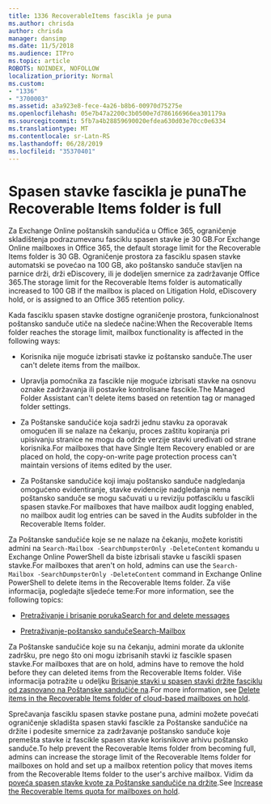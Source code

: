 ```yaml
---
title: 1336 RecoverableItems fascikla je puna
ms.author: chrisda
author: chrisda
manager: dansimp
ms.date: 11/5/2018
ms.audience: ITPro
ms.topic: article
ROBOTS: NOINDEX, NOFOLLOW
localization_priority: Normal
ms.custom:
- "1336"
- "3700003"
ms.assetid: a3a923e8-fece-4a26-b8b6-00970d75275e
ms.openlocfilehash: 05e7b47a2200c3b0500e7d786166966ea301179a
ms.sourcegitcommit: 5fb7a4b28859690020efdea630d03e70cc0e6334
ms.translationtype: MT
ms.contentlocale: sr-Latn-RS
ms.lasthandoff: 06/28/2019
ms.locfileid: "35370401"
---
```

# <a name="the-recoverable-items-folder-is-full"></a><span data-ttu-id="cb02d-102">Spasen stavke fascikla je puna</span><span class="sxs-lookup"><span data-stu-id="cb02d-102">The Recoverable Items folder is full</span></span>

<span data-ttu-id="cb02d-103">Za Exchange Online poštanskih sandučića u Office 365, ograničenje skladištenja podrazumevanu fasciklu spasen stavke je 30 GB.</span><span class="sxs-lookup"><span data-stu-id="cb02d-103">For Exchange Online mailboxes in Office 365, the default storage limit for the Recoverable Items folder is 30 GB.</span></span> <span data-ttu-id="cb02d-104">Ograničenje prostora za fasciklu spasen stavke automatski se povećao na 100 GB, ako poštansko sanduče stavljen na parnice drži, drži eDiscovery, ili je dodeljen smernice za zadržavanje Office 365.</span><span class="sxs-lookup"><span data-stu-id="cb02d-104">The storage limit for the Recoverable Items folder is automatically increased to 100 GB if the mailbox is placed on Litigation Hold, eDiscovery hold, or is assigned to an Office 365 retention policy.</span></span>

<span data-ttu-id="cb02d-105">Kada fasciklu spasen stavke dostigne ograničenje prostora, funkcionalnost poštansko sanduče utiče na sledeće načine:</span><span class="sxs-lookup"><span data-stu-id="cb02d-105">When the Recoverable Items folder reaches the storage limit, mailbox functionality is affected in the following ways:</span></span>

- <span data-ttu-id="cb02d-106">Korisnika nije moguće izbrisati stavke iz poštansko sanduče.</span><span class="sxs-lookup"><span data-stu-id="cb02d-106">The user can't delete items from the mailbox.</span></span>

- <span data-ttu-id="cb02d-107">Upravlja pomoćnika za fascikle nije moguće izbrisati stavke na osnovu oznake zadržavanja ili postavke kontrolisane fascikle.</span><span class="sxs-lookup"><span data-stu-id="cb02d-107">The Managed Folder Assistant can't delete items based on retention tag or managed folder settings.</span></span>

- <span data-ttu-id="cb02d-108">Za Poštanske sandučiće koja sadrži jednu stavku za oporavak omogućen ili se nalaze na čekanju, proces zaštitu kopiranja pri upisivanju stranice ne mogu da održe verzije stavki uređivati od strane korisnika.</span><span class="sxs-lookup"><span data-stu-id="cb02d-108">For mailboxes that have Single Item Recovery enabled or are placed on hold, the copy-on-write page protection process can't maintain versions of items edited by the user.</span></span>

- <span data-ttu-id="cb02d-109">Za Poštanske sandučiće koji imaju poštansko sanduče nadgledanja omogućeno evidentiranje, stavke evidencije nadgledanja nema poštansko sanduče se mogu sačuvati u u reviziju potfasciklu u fascikli spasen stavke.</span><span class="sxs-lookup"><span data-stu-id="cb02d-109">For mailboxes that have mailbox audit logging enabled, no mailbox audit log entries can be saved in the Audits subfolder in the Recoverable Items folder.</span></span>

<span data-ttu-id="cb02d-110">Za Poštanske sandučiće koje se ne nalaze na čekanju, možete koristiti admini na `Search-Mailbox -SearchDumpsterOnly -DeleteContent` komandu u Exchange Online PowerShell da biste izbrisali stavke u fascikli spasen stavke.</span><span class="sxs-lookup"><span data-stu-id="cb02d-110">For mailboxes that aren't on hold, admins can use the `Search-Mailbox -SearchDumpsterOnly -DeleteContent` command in Exchange Online PowerShell to delete items in the Recoverable Items folder.</span></span> <span data-ttu-id="cb02d-111">Za više informacija, pogledajte sljedeće teme:</span><span class="sxs-lookup"><span data-stu-id="cb02d-111">For more information, see the following topics:</span></span>

- [<span data-ttu-id="cb02d-112">Pretraživanje i brisanje poruka</span><span class="sxs-lookup"><span data-stu-id="cb02d-112">Search for and delete messages</span></span>](https://docs.microsoft.com/office365/securitycompliance/search-for-and-delete-messagesadmin-help)

- [<span data-ttu-id="cb02d-113">Pretraživanje-poštansko sanduče</span><span class="sxs-lookup"><span data-stu-id="cb02d-113">Search-Mailbox</span></span>](https://docs.microsoft.com/powershell/module/exchange/mailboxes/Search-Mailbox)

<span data-ttu-id="cb02d-114">Za Poštanske sandučiće koje su na čekanju, admini morate da uklonite zadršku, pre nego što oni mogu izbrisanih stavki iz fascikle spasen stavke.</span><span class="sxs-lookup"><span data-stu-id="cb02d-114">For mailboxes that are on hold, admins have to remove the hold before they can deleted items from the Recoverable Items folder.</span></span> <span data-ttu-id="cb02d-115">Više informacija potražite u odeljku [Brisanje stavki u spasen stavki držite fasciklu od zasnovano na Poštanske sandučiće na](https://docs.microsoft.com/office365/securitycompliance/delete-items-in-the-recoverable-items-folder-of-mailboxes-on-hold).</span><span class="sxs-lookup"><span data-stu-id="cb02d-115">For more information, see [Delete items in the Recoverable Items folder of cloud-based mailboxes on hold](https://docs.microsoft.com/office365/securitycompliance/delete-items-in-the-recoverable-items-folder-of-mailboxes-on-hold).</span></span>

<span data-ttu-id="cb02d-116">Sprečavanja fasciklu spasen stavke postane puna, admini možete povećati ograničenje skladišta spasen stavki fascikle za Poštanske sandučiće na držite i podesite smernice za zadržavanje poštansko sanduče koje premešta stavke iz fascikle spasen stavke korisnikove arhivu poštansko sanduče.</span><span class="sxs-lookup"><span data-stu-id="cb02d-116">To help prevent the Recoverable Items folder from becoming full, admins can increase the storage limit of the Recoverable Items folder for mailboxes on hold and set up a mailbox retention policy that moves items from the Recoverable Items folder to the user's archive mailbox.</span></span> <span data-ttu-id="cb02d-117">Vidim da [poveća spasen stavke kvote za Poštanske sandučiće na držite](https://docs.microsoft.com/office365/securitycompliance/increase-the-recoverable-quota-for-mailboxes-on-hold).</span><span class="sxs-lookup"><span data-stu-id="cb02d-117">See [Increase the Recoverable Items quota for mailboxes on hold](https://docs.microsoft.com/office365/securitycompliance/increase-the-recoverable-quota-for-mailboxes-on-hold).</span></span>
